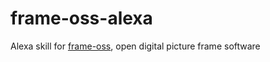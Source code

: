# frame-oss-alexa

Alexa skill for [frame-oss](https://github.com/bpmct/frame-oss), open digital picture frame software
